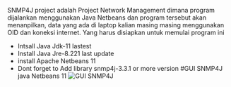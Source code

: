SNMP4J project adalah Project Network Management dimana program dijalankan menggunakan Java Netbeans dan program tersebut akan menanpilkan,
data yang ada di laptop kalian masing masing menggunakan OID dan koneksi internet.
Yang harus disiapkan untuk memulai program ini 
  - Intsall Java Jdk-11 lastest
  - Install Java Jre-8.221 last update
  - install  Apache Netbeans 11 
  - Dont forget to Add library snmp4j-3.3.1 or more version
#GUI SNMP4J java Netbeans 11
  ![GUI SNMP4J](https://user-images.githubusercontent.com/37628938/72116146-e4275b80-337b-11ea-9289-59e53a501fe5.PNG)
